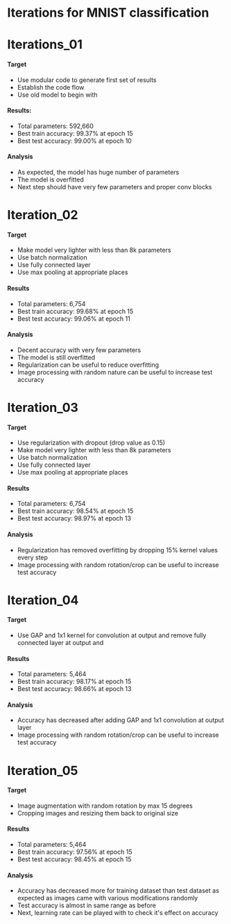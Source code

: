 # Iterations for MNIST classification

# Iterations_01
#### Target
- Use modular code to generate first set of results
- Establish the code flow
- Use old model to begin with
#### Results:
- Total parameters: 592,660
- Best train accuracy: 99.37% at epoch 15
- Best test accuracy: 99.00% at epoch 10
#### Analysis
- As expected, the model has huge number of parameters
- The model is overfitted
- Next step should have very few parameters and proper conv blocks

# Iteration_02
#### Target
- Make model very lighter with less than 8k parameters
- Use batch normalization
- Use fully connected layer
- Use max pooling at appropriate places
#### Results
- Total parameters: 6,754
- Best train accuracy: 99.68% at epoch 15
- Best test accuracy: 99.06% at epoch 11
#### Analysis
- Decent accuracy with very few parameters
- The model is still overfitted
- Regularization can be useful to reduce overfitting
- Image processing with random nature can be useful to increase test accuracy

# Iteration_03
#### Target
- Use regularization with dropout (drop value as 0.15)
- Make model very lighter with less than 8k parameters
- Use batch normalization
- Use fully connected layer
- Use max pooling at appropriate places
#### Results
- Total parameters: 6,754
- Best train accuracy: 98.54% at epoch 15
- Best test accuracy: 98.97% at epoch 13
#### Analysis
- Regularization has removed overfitting by dropping 15% kernel values every step
- Image processing with random rotation/crop can be useful to increase test accuracy

# Iteration_04
#### Target
- Use GAP and 1x1 kernel for convolution at output and remove fully connected layer at output and
#### Results
- Total parameters: 5,464
- Best train accuracy: 98.17% at epoch 15
- Best test accuracy: 98.66% at epoch 13
#### Analysis
- Accuracy has decreased after adding GAP and 1x1 convolution at output layer
- Image processing with random rotation/crop can be useful to increase test accuracy

# Iteration_05
#### Target
- Image augmentation with random rotation by max 15 degrees
- Cropping images and resizing them back to original size
#### Results
- Total parameters: 5,464
- Best train accuracy: 97.56% at epoch 15
- Best test accuracy: 98.45% at epoch 15
#### Analysis
- Accuracy has decreased more for training dataset than test dataset as expected as images came with various modifications randomly
- Test accuracy is almost in same range as before
- Next, learning rate can be played with to check it's effect on accuracy



